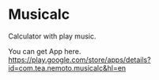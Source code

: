 # Musicalc
Calculator with play music.

You can get App here.  
https://play.google.com/store/apps/details?id=com.tea.nemoto.musicalc&hl=en
